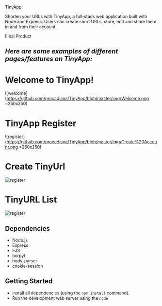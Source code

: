 TinyApp

Shorten your URLs with TinyApp, a full-stack web application built with Node and Express. Users can create short URLs, store, edit and share them in and from their account.

Final Product

## _Here are some examples of different pages/features on TinyApp:_

# Welcome to TinyApp!
![welcome](https://github.com/procadiana/TinyApp/blob/master/img/Welcome.png =250x250)


# TinyApp Register
![register](https://github.com/procadiana/TinyApp/blob/master/img/Create%20Account.png =250x250)



# Create TinyUrl
![register](https://github.com/procadiana/TinyApp/blob/master/img/Create%20TinyURL.png=250x250)



# TinyURL List
![register](https://github.com/procadiana/TinyApp/blob/master/img/Short%20URL%20list.png=250x250)



## Dependencies
- Node.js
- Express
- EJS
- bcrpyt
- body-parser
- cookie-session

## Getting Started
- Install all dependencies (using the `npm install` command).
- Run the development web server using the `node`


